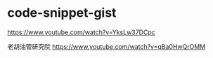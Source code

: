 # code-snippet-gist

https://www.youtube.com/watch?v=YksLw37DCpc

老胡油管研究院
https://www.youtube.com/watch?v=qBa0HwQrOMM
